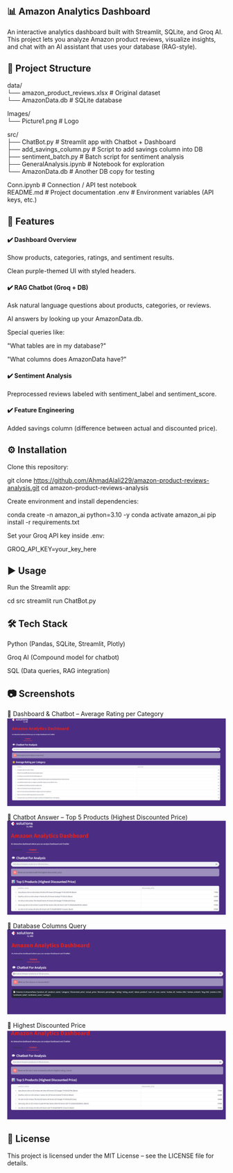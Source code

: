 ## 📊 Amazon Analytics Dashboard

An interactive analytics dashboard built with Streamlit, SQLite, and Groq AI.
This project lets you analyze Amazon product reviews, visualize insights, and chat with an AI assistant that uses your database (RAG-style).

## 📂 Project Structure
data/                             
 └── amazon_product_reviews.xlsx     # Original dataset            
 └── AmazonData.db                   # SQLite database                

Images/          
 └── Picture1.png                    # Logo

src/             
 ├── ChatBot.py                      # Streamlit app with Chatbot + Dashboard                     
 ├── add_savings_column.py           # Script to add savings column into DB                       
 ├── sentiment_batch.py              # Batch script for sentiment analysis                            
 ├── GeneralAnalysis.ipynb           # Notebook for exploration                        
 └── AmazonData.db                   # Another DB copy for testing             

Conn.ipynb                            # Connection / API test notebook                       
README.md                             # Project documentation
.env                                  # Environment variables (API keys, etc.)                   

## 🚀 Features

#### ✔️ Dashboard Overview

Show products, categories, ratings, and sentiment results.

Clean purple-themed UI with styled headers.

#### ✔️ RAG Chatbot (Groq + DB)

Ask natural language questions about products, categories, or reviews.

AI answers by looking up your AmazonData.db.

Special queries like:

"What tables are in my database?"

"What columns does AmazonData have?"

#### ✔️ Sentiment Analysis

Preprocessed reviews labeled with sentiment_label and sentiment_score.

#### ✔️ Feature Engineering

Added savings column (difference between actual and discounted price).

## ⚙️ Installation

Clone this repository:

git clone https://github.com/AhmadAlali229/amazon-product-reviews-analysis.git
cd amazon-product-reviews-analysis


Create environment and install dependencies:

conda create -n amazon_ai python=3.10 -y
conda activate amazon_ai
pip install -r requirements.txt


Set your Groq API key inside .env:

GROQ_API_KEY=your_key_here

## ▶️ Usage

Run the Streamlit app:

cd src
streamlit run ChatBot.py

## 🛠️ Tech Stack

Python (Pandas, SQLite, Streamlit, Plotly)

Groq AI (Compound model for chatbot)

SQL (Data queries, RAG integration)

## 📷 Screenshots
🔹 Dashboard & Chatbot – Average Rating per Category ![Average Rating per Category](Images/pic2.png)

🔹 Chatbot Answer – Top 5 Products (Highest Discounted Price)![Top 5 Products](Images/pic1.png)

🔹 Database Columns Query![Database Columns Query](Images/pic4.png)

🔹 Highest Discounted Price![Highest Discounted Price](Images/pic3.png)

## 📜 License

This project is licensed under the MIT License – see the LICENSE
 file for details.